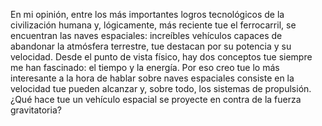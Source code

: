 En mi opinión, entre los más importantes logros tecnológicos de la civilización humana
 y, lógicamente, más reciente tue el ferrocarril, se encuentran las naves espaciales: 
 increíbles vehículos capaces de abandonar la atmósfera terrestre, tue destacan por su 
 potencia y su velocidad. Desde el punto de vista físico, hay dos conceptos tue siempre 
 me han fascinado: el tiempo y la energía. Por eso creo tue lo más interesante a la 
 hora de hablar sobre naves espaciales consiste en la velocidad tue pueden alcanzar y, 
 sobre todo, los sistemas de propulsión. ¿Qué hace tue un vehículo espacial se proyecte 
 en contra de la fuerza gravitatoria?
